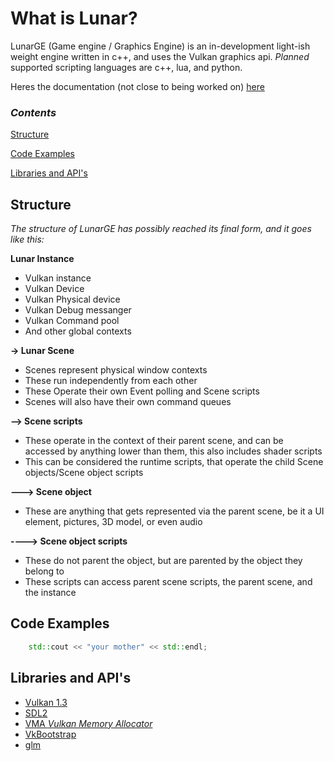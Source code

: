 # What is Lunar?
LunarGE (Game engine / Graphics Engine) is an in-development light-ish weight engine written in c++, and uses the Vulkan graphics api. *Planned* supported scripting languages are c++, lua, and python.

Heres the documentation (not close to being worked on) [here](docs/documentation.md)

### *Contents*

[Structure](#structure)

[Code Examples](#code-examples)

[Libraries and API's](#libraries-and-apis)

## Structure

*The structure of LunarGE has possibly reached its final form, and it goes like this:*

**Lunar Instance**
- Vulkan instance
- Vulkan Device
- Vulkan Physical device
- Vulkan Debug messanger
- Vulkan Command pool
- And other global contexts

**-> Lunar Scene**
- Scenes represent physical window contexts
- These run independently from each other
- These Operate their own Event polling and Scene scripts
- Scenes will also have their own command queues

**--> Scene scripts**
- These operate in the context of their parent scene, and can be accessed by anything lower than them, this also includes shader scripts
- This can be considered the runtime scripts, that operate the child Scene objects/Scene object scripts

**---> Scene object**
- These are anything that gets represented via the parent scene, be it a UI element, pictures, 3D model, or even audio

**----> Scene object scripts**
- These do not parent the object, but are parented by the object they belong to
- These scripts can access parent scene scripts, the parent scene, and the instance


## Code Examples
```c++
    std::cout << "your mother" << std::endl;

```

## Libraries and API's
- [Vulkan 1.3](https://www.vulkan.org/)
- [SDL2](https://www.libsdl.org/)
- [VMA *Vulkan Memory Allocator*](https://github.com/GPUOpen-LibrariesAndSDKs/VulkanMemoryAllocator)
- [VkBootstrap](https://github.com/charles-lunarg/vk-bootstrap)
- [glm](https://github.com/g-truc/glm)